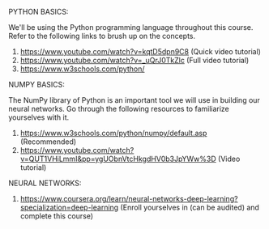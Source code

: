 PYTHON BASICS:

We'll be using the Python programming language throughout this course. Refer to the following links to brush up on the concepts.
1) https://www.youtube.com/watch?v=kqtD5dpn9C8 (Quick video tutorial)
2) https://www.youtube.com/watch?v=_uQrJ0TkZlc (Full video tutorial)
3) https://www.w3schools.com/python/

NUMPY BASICS:

The NumPy library of Python is an important tool we will use in building our neural networks. Go through the following resources to familiarize yourselves with it.
1) https://www.w3schools.com/python/numpy/default.asp (Recommended)
2) https://www.youtube.com/watch?v=QUT1VHiLmmI&pp=ygUObnVtcHkgdHV0b3JpYWw%3D (Video tutorial)

NEURAL NETWORKS:

1) https://www.coursera.org/learn/neural-networks-deep-learning?specialization=deep-learning (Enroll yourselves in (can be audited) and complete this course)
